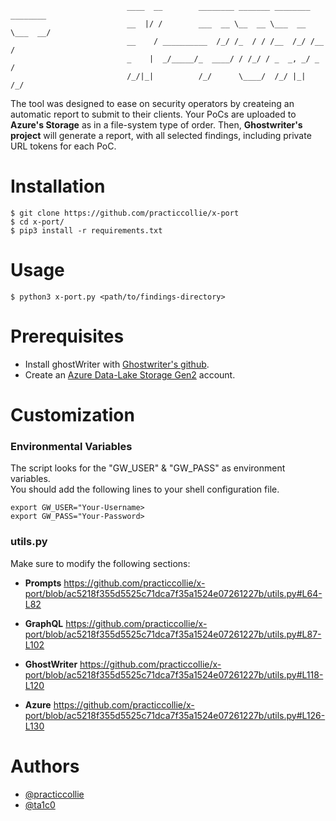 ```
                          ____  __        ________ _______ ________ ________
                          __  |/ /        ___  __ \__  __ \___  __ \___  __/
                          __    / __________  /_/ /_  / / /__  /_/ /__  /   
                          _    |  _/_____/_  ____/ / /_/ / _  _, _/ _  /    
                          /_/|_|          /_/      \____/  /_/ |_|  /_/     

```                                                  

The tool was designed to ease on security operators by createing an automatic report to submit to their clients.
Your PoCs are uploaded to **Azure's Storage** as in a file-system type of order.
Then, **Ghostwriter's project** will generate a report, with all selected findings, including private URL tokens for each PoC.

# Installation
```
$ git clone https://github.com/practiccollie/x-port
$ cd x-port/
$ pip3 install -r requirements.txt
```
# Usage 
```
$ python3 x-port.py <path/to/findings-directory>
```
# Prerequisites
- Install ghostWriter with [Ghostwriter's github](https://github.com/GhostManager/Ghostwriter).
- Create an [Azure Data-Lake Storage Gen2](https://learn.microsoft.com/en-us/azure/storage/blobs/create-data-lake-storage-account) account.

# Customization
### Environmental Variables
The script looks for the "GW_USER" & "GW_PASS" as environment variables.  
You should add the following lines to your shell configuration file.
```
export GW_USER="Your-Username>
export GW_PASS="Your-Password>
```
### utils.py
Make sure to modify the following sections:
* **Prompts** 
https://github.com/practiccollie/x-port/blob/ac5218f355d5525c71dca7f35a1524e07261227b/utils.py#L64-L82

* **GraphQL**
https://github.com/practiccollie/x-port/blob/ac5218f355d5525c71dca7f35a1524e07261227b/utils.py#L87-L102

* **GhostWriter**
https://github.com/practiccollie/x-port/blob/ac5218f355d5525c71dca7f35a1524e07261227b/utils.py#L118-L120

* **Azure**
https://github.com/practiccollie/x-port/blob/ac5218f355d5525c71dca7f35a1524e07261227b/utils.py#L126-L130

# Authors
* [@practiccollie](https://github.com/practiccollie)
* [@ta1c0](https://github.com/ta1c0)
